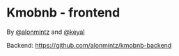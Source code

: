 # Kmobnb - frontend
By [@alonmintz](https://github.com/alonmintz) and [@keyal](https://github.com/keyal)

Backend: https://github.com/alonmintz/kmobnb-backend